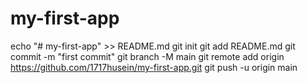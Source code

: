 # my-first-app
echo "# my-first-app" >> README.md
git init
git add README.md
git commit -m "first commit"
git branch -M main
git remote add origin https://github.com/1717husein/my-first-app.git
git push -u origin main
